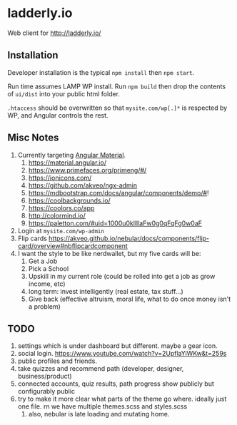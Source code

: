 # ladderly.io

Web client for http://ladderly.io/

## Installation

Developer installation is the typical `npm install` then `npm start`.

Run time assumes LAMP WP install. Run `npm build` then drop the contents of `ui/dist` into your public html folder.

`.htaccess` should be overwritten so that `mysite.com/wp[.]*` is respected by WP, and Angular controls the rest.

## Misc Notes

1. Currently targeting [Angular Material](https://material.angular.io/guide/theming).
   1. https://material.angular.io/
   2. https://www.primefaces.org/primeng/#/
   3. https://ionicons.com/
   4. https://github.com/akveo/ngx-admin
   5. https://mdbootstrap.com/docs/angular/components/demo/#!
   6. https://coolbackgrounds.io/
   7. https://coolors.co/app
   8. http://colormind.io/
   9. https://paletton.com/#uid=1000u0kllllaFw0g0qFqFg0w0aF
2. Login at `mysite.com/wp-admin`
3. Flip cards https://akveo.github.io/nebular/docs/components/flip-card/overview#nbflipcardcomponent
4. I want the style to be like nerdwallet, but my five cards will be:
   1. Get a Job
   2. Pick a School
   3. Upskill in my current role (could be rolled into get a job as grow income, etc)
   4. long term: invest intelligently (real estate, tax stuff...)
   5. Give back (effective altruism, moral life, what to do once money isn't a problem)

## TODO

1. settings which is under dashboard but different. maybe a gear icon.
2. social login. https://www.youtube.com/watch?v=2UpflaYiWKw&t=259s
3. public profiles and friends.
4. take quizzes and recommend path (developer, designer, business/product)
5. connected accounts, quiz results, path progress show publicly but configurably public
6. try to make it more clear what parts of the theme go where. ideally just one file. rn we have multiple themes.scss and styles.scss
   1. also, nebular is late loading and mutating home.
